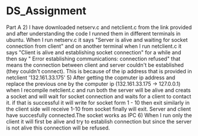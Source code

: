 # DS_Assignment
Part A 
   2) I have downloaded netserv.c and netclient.c from the link provided and after understanding the code I runned them in different terminals in ubuntu. When I run netserv.c it says "Server is alive and waiting for socket connection from client" and on another terminal when I run netclient.c it says "Client is alive and establishing socket connection" for a while and then say " Error establishing communications: connection refused" that means the connection between client and server couldn't be established (they couldn't connect). This is because of the ip address that is provided in netclient '132.161.33.175'
  5) After getting the copmuter ip address and replace the previous one by the computer ip (132.161.33.175 -> 127.0.0.1) when I recompile netclient.c and run both the server will be alive and creats a socket and will wait for socket connection and waits for a client to contact it.  if that is successful it will write for socket form 1 - 10 then exit similarly in the client side will receive 1-10 from socket finally will exit. Server and client have succesfully connected.The socket works as IPC
 6) When I run only the client it will first be alive and try to establish connection but since the server is not alive this connection will be refused.
  
